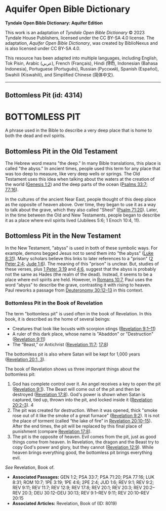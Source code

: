 # Aquifer Open Bible Dictionary

**Tyndale Open Bible Dictionary: Aquifer Edition**

This work is an adaptation of *Tyndale Open Bible Dictionary* © 2023 Tyndale House Publishers, licensed under the CC BY\-SA 4\.0 license. The adaptation, *Aquifer Open Bible Dictionary*, was created by BiblioNexus and is also licensed under CC BY\-SA 4\.0\.

This resource has been adapted into multiple languages, including English, Tok Pisin, Arabic (عربي), French (Français), Hindi (हिंदी), Indonesian (Bahasa Indonesia), Portuguese (Português), Russian (Русский), Spanish (Español), Swahili (Kiswahili), and Simplified Chinese (简体中文).



--------------------------------

## Bottomless Pit (id: 4314)

BOTTOMLESS PIT
==============

A phrase used in the Bible to describe a very deep place that is home to both the dead and evil spirits. 

Bottomless Pit in the Old Testament
-----------------------------------

The Hebrew word means "the deep." In many Bible translations, this place is called "the abyss." In ancient times, people used this term for any place that was too deep to measure, like very deep wells or springs. The Old Testament uses this idea when talking about the waters at the creation of the world ([Genesis 1:2](https://ref.ly/Gen1:2)) and the deep parts of the ocean ([Psalms 33:7](https://ref.ly/Ps33:7); [77:16](https://ref.ly/Ps77:16)). 

In the cultures of the ancient Near East, people thought of this deep place as the opposite of heaven above. Over time, they began to use it as a way to talk about the grave, which they also called "Sheol" ([Psalm 71:20](https://ref.ly/Ps71:20)). Later, in the time between the Old and New Testaments, people began to describe it as a place where evil spirits lived (Jubilees 5:6; 1 Enoch 10:4, 11\).

Bottomless Pit in the New Testament
-----------------------------------

In the New Testament, "abyss" is used in both of these symbolic ways. For example, demons begged Jesus not to send them into "the abyss" ([Luke 8:31](https://ref.ly/Luke8:31)). Many scholars believe this links to later references to a "prison" ([2 Peter 2:4](https://ref.ly/2Pet2:4); [Jude 1:6](https://ref.ly/Jude1:6)). The meaning of this "prison" is unclear. But, studies of these verses, plus [1 Peter 3:19](https://ref.ly/1Pet3:19) and [4:6](https://ref.ly/1Pet4:6), suggest that the abyss is probably not the same as Hades (the realm of the dead). Instead, it seems to be a place where evil spirits are held. However, in [Romans 10:7](https://ref.ly/Rom10:7), Paul uses the word “abyss” to describe the grave, contrasting it with rising to heaven. Paul reworks a passage from [Deuteronomy 30:12](https://ref.ly/Deut30:12-Deut30:13)[–](https://ref.ly/Deut30:12-Deut30:13)[13](https://ref.ly/Deut30:12-Deut30:13) in this context.

### Bottomless Pit in the Book of Revelation

The term "bottomless pit" is used often in the book of Revelation. In this book, it is described as the home of several beings:

* Creatures that look like locusts with scorpion stings ([Revelation 9:1](https://ref.ly/Rev9:1-Rev9:11)[–](https://ref.ly/Rev9:1-Rev9:11)[11](https://ref.ly/Rev9:1-Rev9:11))
* A ruler of this dark place, whose name is "Abaddon" or "Destruction"([Revelation 9:11](https://ref.ly/Rev9:11))
* The “Beast,” or Antichrist ([Revelation 11:7](https://ref.ly/Rev11:7); [17:8](https://ref.ly/Rev17:8))

The bottomless pit is also where Satan will be kept for 1,000 years ([Revelation 20:1, 3](https://ref.ly/Rev20:1,Rev20:3)).

The book of Revelation shows us three important things about the bottomless pit:

1. God has complete control over it. An angel receives a key to open the pit ([Revelation 9:1](https://ref.ly/Rev9:1)). The Beast will come out of the pit and then be destroyed ([Revelation 17:8](https://ref.ly/Rev17:8)). God's power is shown when Satan is captured, tied up, thrown into the pit, and locked inside it ([Revelation 20:2](https://ref.ly/Rev20:2-Rev20:3)[–](https://ref.ly/Rev20:2-Rev20:3)[3](https://ref.ly/Rev20:2-Rev20:3)). 4
2. The pit was created for destruction. When it was opened, thick "smoke rose out of it like the smoke of a great furnace" ([Revelation 9:2](https://ref.ly/Rev9:2)). It is not the place of torment (called “the lake of fire” in [Revelation 20:10](https://ref.ly/Rev20:10-Rev20:15)[–](https://ref.ly/Rev20:10-Rev20:15)[15](https://ref.ly/Rev20:10-Rev20:15)). After the end times, the pit will be replaced by this final place of punishment (compare [Revelation 17:8](https://ref.ly/Rev17:8)).
3. The pit is the opposite of heaven. Evil comes from the pit, just as good things come from heaven. In Revelation, the dragon and the Beast try to copy God's power and glory, but they cannot ([Revelation 12:9](https://ref.ly/Rev12:9)). While heaven brings everything good, the bottomless pit brings everything evil.

*See* Revelation, Book of.

* **Associated Passages:** GEN 1:2; PSA 33:7; PSA 71:20; PSA 77:16; LUK 8:31; ROM 10:7; 1PE 3:19; 1PE 4:6; 2PE 2:4; JUD 1:6; REV 9:1; REV 9:2; REV 9:11; REV 11:7; REV 12:9; REV 17:8; REV 20:1; REV 20:3; REV 20:2–REV 20:3; DEU 30:12–DEU 30:13; REV 9:1–REV 9:11; REV 20:10–REV 20:15
* **Associated Articles:** Revelation, Book of (ID: 8019)

